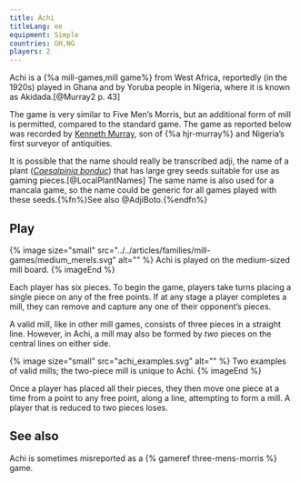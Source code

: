 ```yaml
---
title: Achi
titleLang: ee
equipment: Simple
countries: GH,NG
players: 2
---
```


<p class="lead">
<span class="noun aka" lang="ee">Achi</span> is a {%a mill-games,mill game%} from West Africa, reportedly (in the 1920s) played in Ghana and by Yoruba people in Nigeria, where it is known as <span class="noun aka" lang="yo">Akidada</span>.[@Murray2 p. 43]
</p>

The game is very similar to Five Men’s Morris, but an additional form of mill is permitted, compared to the standard game. The game as reported below was recorded by [Kenneth Murray](https://en.wikipedia.org/wiki/Kenneth_Murray_(archaeologist)), son of {%a hjr-murray%} and Nigeria’s first surveyor of antiquities.

It is possible that the name should really be transcribed <span lang="ee">adji</span>, the name of a plant ([<cite>Caesalpinia bonduc</cite>](https://en.wikipedia.org/wiki/Guilandina_bonduc)) that has large grey seeds suitable for use as gaming pieces.[@LocalPlantNames] The same name is also used for a mancala game, so the name could be generic for all games played with these seeds.{%fn%}See also @AdjiBoto.{%endfn%}

## Play
{% image
    size="small"
    src="../../articles/families/mill-games/medium_merels.svg"
    alt="" %}
<span class="noun" lang="ee">Achi</span> is played on the medium-sized mill board.
{% imageEnd %}

Each player has six pieces. To begin the game, players take turns placing a single piece on any of the free points. If at any stage a player completes a mill, they can remove and capture any one of their opponent’s pieces.

A valid mill, like in other mill games, consists of three pieces in a straight line. However, in <span class="noun" lang="ee">Achi</span>, a mill may also be formed by *two* pieces on the central lines on either side.

{% image 
    size="small"
    src="achi_examples.svg"
    alt="" %}
Two examples of valid mills; the two-piece mill is unique to <span class="noun" lang="ee">Achi</span>.
{% imageEnd %}

Once a player has placed all their pieces, they then move one piece at a time from a point to any free point, along a line, attempting to form a mill. A player that is reduced to two pieces loses.

## See also

<span class="noun" lang="ee">Achi</span> is sometimes misreported as a {% gameref three-mens-morris %} game.
